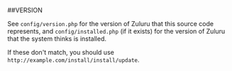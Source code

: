##VERSION

See `config/version.php` for the version of Zuluru that this source code
represents, and `config/installed.php` (if it exists) for the version of
Zuluru that the system thinks is installed.

If these don't match, you should use `http://example.com/install/install/update`.
